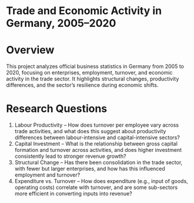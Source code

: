 # Trade and Economic Activity in Germany, 2005–2020

# Overview
This project analyzes official business statistics in Germany from 2005 to 2020, focusing on enterprises, employment, turnover, and economic activity in the trade sector. It highlights structural changes, productivity differences, and the sector’s resilience during economic shifts.


# Research Questions
1.  Labour Productivity –
     How does turnover per employee vary across trade activities, and what does this suggest about productivity differences between labour-intensive and capital-intensive sectors?
2.  Capital Investment –
     What is the relationship between gross capital formation and turnover across activities, and does higher investment consistently lead to stronger revenue growth?
3.  Structural Change –
     Has there been consolidation in the trade sector, with fewer but larger enterprises, and how has this influenced employment and turnover?
4.  Expenditure vs. Turnover –
     How does expenditure (e.g., input of goods, operating costs) correlate with turnover, and are some sub-sectors more efficient in converting inputs into revenue?

